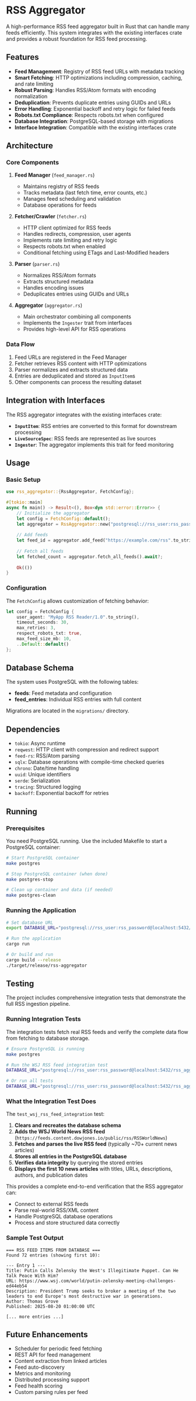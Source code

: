 # RSS Aggregator

A high-performance RSS feed aggregator built in Rust that can handle many feeds efficiently. This system integrates with the existing interfaces crate and provides a robust foundation for RSS feed processing.

## Features

- **Feed Management**: Registry of RSS feed URLs with metadata tracking
- **Smart Fetching**: HTTP optimizations including compression, caching, and rate limiting
- **Robust Parsing**: Handles RSS/Atom formats with encoding normalization
- **Deduplication**: Prevents duplicate entries using GUIDs and URLs
- **Error Handling**: Exponential backoff and retry logic for failed feeds
- **Robots.txt Compliance**: Respects robots.txt when configured
- **Database Integration**: PostgreSQL-based storage with migrations
- **Interface Integration**: Compatible with the existing interfaces crate

## Architecture

### Core Components

1. **Feed Manager** (`feed_manager.rs`)
   - Maintains registry of RSS feeds
   - Tracks metadata (last fetch time, error counts, etc.)
   - Manages feed scheduling and validation
   - Database operations for feeds

2. **Fetcher/Crawler** (`fetcher.rs`)
   - HTTP client optimized for RSS feeds
   - Handles redirects, compression, user agents
   - Implements rate limiting and retry logic
   - Respects robots.txt when enabled
   - Conditional fetching using ETags and Last-Modified headers

3. **Parser** (`parser.rs`)
   - Normalizes RSS/Atom formats
   - Extracts structured metadata
   - Handles encoding issues
   - Deduplicates entries using GUIDs and URLs

4. **Aggregator** (`aggregator.rs`)
   - Main orchestrator combining all components
   - Implements the `Ingester` trait from interfaces
   - Provides high-level API for RSS operations

### Data Flow

1. Feed URLs are registered in the Feed Manager
2. Fetcher retrieves RSS content with HTTP optimizations
3. Parser normalizes and extracts structured data
4. Entries are deduplicated and stored as `InputItem`s
5. Other components can process the resulting dataset

## Integration with Interfaces

The RSS aggregator integrates with the existing interfaces crate:

- **`InputItem`**: RSS entries are converted to this format for downstream processing
- **`LiveSourceSpec`**: RSS feeds are represented as live sources
- **`Ingester`**: The aggregator implements this trait for feed monitoring

## Usage

### Basic Setup

```rust
use rss_aggregator::{RssAggregator, FetchConfig};

#[tokio::main]
async fn main() -> Result<(), Box<dyn std::error::Error>> {
    // Initialize the aggregator
    let config = FetchConfig::default();
    let aggregator = RssAggregator::new("postgresql://rss_user:rss_password@localhost:5432/rss_aggregator", config).await?;
    
    // Add feeds
    let feed_id = aggregator.add_feed("https://example.com/rss".to_string()).await?;
    
    // Fetch all feeds
    let fetched_count = aggregator.fetch_all_feeds().await?;
    
    Ok(())
}
```

### Configuration

The `FetchConfig` allows customization of fetching behavior:

```rust
let config = FetchConfig {
    user_agent: "MyApp RSS Reader/1.0".to_string(),
    timeout_seconds: 30,
    max_retries: 3,
    respect_robots_txt: true,
    max_feed_size_mb: 10,
    ..Default::default()
};
```

## Database Schema

The system uses PostgreSQL with the following tables:

- **feeds**: Feed metadata and configuration
- **feed_entries**: Individual RSS entries with full content

Migrations are located in the `migrations/` directory.

## Dependencies

- `tokio`: Async runtime
- `reqwest`: HTTP client with compression and redirect support
- `feed-rs`: RSS/Atom parsing
- `sqlx`: Database operations with compile-time checked queries
- `chrono`: Date/time handling
- `uuid`: Unique identifiers
- `serde`: Serialization
- `tracing`: Structured logging
- `backoff`: Exponential backoff for retries

## Running

### Prerequisites

You need PostgreSQL running. Use the included Makefile to start a PostgreSQL container:

```bash
# Start PostgreSQL container
make postgres

# Stop PostgreSQL container (when done)
make postgres-stop

# Clean up container and data (if needed)
make postgres-clean
```

### Running the Application

```bash
# Set database URL
export DATABASE_URL="postgresql://rss_user:rss_password@localhost:5432/rss_aggregator"

# Run the application
cargo run

# Or build and run
cargo build --release
./target/release/rss-aggregator
```

## Testing

The project includes comprehensive integration tests that demonstrate the full RSS ingestion pipeline.

### Running Integration Tests

The integration tests fetch real RSS feeds and verify the complete data flow from fetching to database storage.

```bash
# Ensure PostgreSQL is running
make postgres

# Run the WSJ RSS feed integration test
DATABASE_URL="postgresql://rss_user:rss_password@localhost:5432/rss_aggregator" cargo test test_wsj_rss_feed_integration -- --nocapture

# Or run all tests
DATABASE_URL="postgresql://rss_user:rss_password@localhost:5432/rss_aggregator" cargo test
```

### What the Integration Test Does

The `test_wsj_rss_feed_integration` test:

1. **Clears and recreates the database schema**
2. **Adds the WSJ World News RSS feed** (`https://feeds.content.dowjones.io/public/rss/RSSWorldNews`)
3. **Fetches and parses the live RSS feed** (typically ~70+ current news articles)
4. **Stores all entries in the PostgreSQL database**
5. **Verifies data integrity** by querying the stored entries
6. **Displays the first 10 news articles** with titles, URLs, descriptions, authors, and publication dates

This provides a complete end-to-end verification that the RSS aggregator can:
- Connect to external RSS feeds
- Parse real-world RSS/XML content
- Handle PostgreSQL database operations
- Process and store structured data correctly

### Sample Test Output

```
=== RSS FEED ITEMS FROM DATABASE ===
Found 72 entries (showing first 10):

--- Entry 1 ---
Title: Putin Calls Zelensky the West's Illegitimate Puppet. Can He Talk Peace With Him?
URL: https://www.wsj.com/world/putin-zelensky-meeting-challenges-ed44eb54
Description: President Trump seeks to broker a meeting of the two leaders to end Europe's most destructive war in generations.
Author: Thomas Grove
Published: 2025-08-20 01:00:00 UTC

[... more entries ...]
```

## Future Enhancements

- Scheduler for periodic feed fetching
- REST API for feed management
- Content extraction from linked articles
- Feed auto-discovery
- Metrics and monitoring
- Distributed processing support
- Feed health scoring
- Custom parsing rules per feed